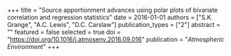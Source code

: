 +++
title = "Source apportionment advances using polar plots of bivariate correlation and regression statistics"
date = 2016-01-01
authors = ["S.K. Grange", "A.C. Lewis", "D.C. Carslaw"]
publication_types = ["2"]
abstract = ""
featured = false
selected = true
doi = "https://doi.org/10.1016/j.atmosenv.2016.09.016"
publication = "*Atmospheric Environment*"
+++

